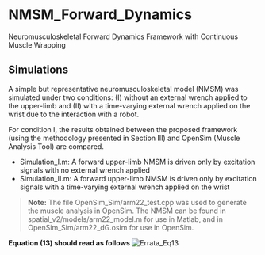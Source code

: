 # NMSM_Forward_Dynamics
Neuromusculoskeletal Forward Dynamics Framework with Continuous Muscle Wrapping

## Simulations

A simple but representative neuromusculoskeletal model (NMSM)  was simulated under two conditions: (I) without an external wrench applied to the upper-limb and (II) with a time-varying external wrench applied on the wrist due to the interaction with a robot.

For condition I, the results obtained between the proposed framework (using the methodology presented in Section III) and OpenSim (Muscle Analysis Tool) are compared.

- Simulation_I.m: A forward upper-limb NMSM is driven only by excitation signals with no external wrench applied
- Simulation_II.m: A forward upper-limb NMSM is driven only by excitation signals with a time-varying external wrench applied on the wrist

> **Note:** The file OpenSim_Sim/arm22_test.cpp was used to generate the muscle analysis in OpenSim.
> The NMSM can be found in spatial_v2/models/arm22_model.m for use in Matlab, and in OpenSim_Sim/arm22_dG.osim for use in OpenSim.

**Equation (13) should read as follows**
![Errata_Eq13](https://github.com/irammunoz/NMSM_Forward_Dynamics/assets/136425272/9994402b-030b-41fd-b8fd-1f0e92b263d2)

